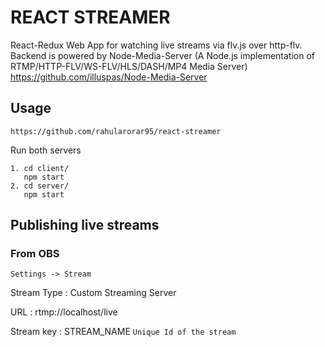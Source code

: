 # REACT STREAMER

React-Redux Web App for watching live streams via flv.js over http-flv.
Backend is powered by Node-Media-Server (A Node.js implementation of RTMP/HTTP-FLV/WS-FLV/HLS/DASH/MP4 Media Server)
https://github.com/illuspas/Node-Media-Server
## Usage
```
https://github.com/rahularorar95/react-streamer
```
Run both servers

```
1. cd client/
   npm start
2. cd server/
   npm start
```

## Publishing live streams
### From OBS
```
Settings -> Stream
```

Stream Type : Custom Streaming Server

URL : rtmp://localhost/live

Stream key : STREAM_NAME  ```Unique Id of the stream```
